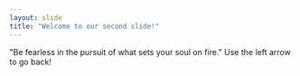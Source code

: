 ```yaml
---
layout: slide
title: "Welcome to our second slide!"
---
```

"Be fearless in the pursuit of what sets your soul on fire."
Use the left arrow to go back!